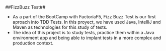 ##FizzBuzz Test##
- As a part of the BootCamp with FactoríaF5, Fizz Buzz Test is our first aproach into TDD Tests. In this proyect, we have used Java, IntelliJ and Maven as technologies for this study of tests.
- The idea of this project is to study tests, practice them within a Java environment app and being able to implant tests in a more complex and production context. 
